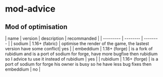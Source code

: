 # mod-advice
## Mod of optimisation
| name | version | description | recommanded | 
| --------- | -------- | -------- | 
| sodium | 1.16+ (fabric) | optimise the render of the game, the lastest version have some conflict| yes | 
| embeddium | 1.18+ (forge) | is a fork of rubidium and is a port of sodium for forge, have more bugfixe then rubidium so I advice tu use it instead of rubidium | yes | 
| rubidium | 1.16+ (forge) | is a port of sodium for forge his owner is busy so he have less bug fixes then embeddium | no | 
